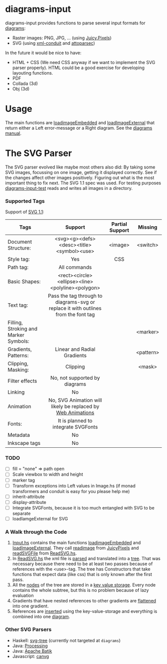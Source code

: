# diagrams-input

diagrams-input provides functions to parse several input formats for [diagrams](https://github.com/diagrams):
- Raster images: PNG, JPG, ...  (using [Juicy.Pixels](https://github.com/Twinside/Juicy.Pixels))
- SVG (using [xml-conduit](https://github.com/snoyberg/xml/tree/master/xml-conduit) and [attoparsec](https://github.com/bos/attoparsec))

In the future it would be nice to have:
- HTML + CSS (We need CSS anyway if we want to implement the SVG parser properly).
  HTML could be a good exercise for developing layouting functions.
- PDF
- Collada (3d)
- Obj (3d)

# Usage
The main functions are [loadimageEmbedded](https://github.com/diagrams/diagrams-input/blob/21b58f8bfed86e0a96865848c680d465027a638e/src/Diagrams/TwoD/Input.hs#L34) and [loadImageExternal](https://github.com/diagrams/diagrams-input/blob/21b58f8bfed86e0a96865848c680d465027a638e/src/Diagrams/TwoD/Input.hs#L44) that return either a Left error-message or a Right diagram.
See the [diagrams manual](http://projects.haskell.org/diagrams/doc/manual.html#images).

# The SVG Parser
The SVG parser evolved like maybe most others also did: By taking some SVG images, focussing on one image, getting it displayed correctly. See if the changes affect other images positively. Figuring out what is the most important thing to fix next. The SVG 1.1 spec was used.
For testing purposes [diagrams-input-test](https://github.com/diagrams/diagrams-input-test) reads and writes all images in a directory.

### Supported Tags
Support of [SVG 1.1](http://www.w3.org/TR/SVG/):

| Tags               |   Support                                          | Partial Support |  Missing      |
| -------------------|:--------------------------------------------------:|:---------------:|:-------------:|
| Document Structure:| \<svg\>\<g\>\<defs\>\<desc\>\<title\>\<symbol\>\<use\>           | \<image\>         | \<switch\>      |
| Style tag:         | Yes                                                | CSS             |               |
| Path tag:          | All commands                                       |                 |               |
| Basic Shapes:      | \<rect\>\<circle\>\<ellipse\>\<line\>\<polyline\>\<polygon\>   |                 |               |
| Text tag:          | Pass the tag through to diagrams-svg or replace it with outlines from the font tag | | |
| Filling, Stroking and Marker Symbols: |                                 |                 | \<marker\>      |
| Gradients, Patterns: | Linear and Radial Gradients                      |                 | \<pattern\>     |
| Clipping, Masking: | Clipping                                           |                 | \<mask\>        |
| Filter effects     | No, not supported by diagrams                      |                 |               |
| Linking            | No                                                 |                 |               |
| Animation          | No, SVG Animation will likely be replaced by [Web Animations](http://www.w3.org/TR/web-animations/) | | |
| Fonts:             | It is planned to integrate SVGFonts                |                 |               |
| Metadata           | No                                                 |                 |               |
| Inkscape tags      | No                                                 |                 |               |

### TODO
- [ ] fill = "none" => path open
- [ ] Scale viewbox to width and height
- [ ] marker tag
- [ ] Transform exceptions into Left values in Image.hs (if monad transformers and conduit is easy for you please help me)
- [ ] inherit-attribute
- [ ] display-attribute
- [ ] Integrate SVGFonts, because it is too much entangled with SVG to be separate
- [ ] loadIamgeExternal for SVG

### A Walk through the Code
1. [Input.hs](https://github.com/diagrams/diagrams-input/blob/master/src/Diagrams/TwoD/Input.hs) contains the main functions [loadimageEmbedded](https://github.com/diagrams/diagrams-input/blob/21b58f8bfed86e0a96865848c680d465027a638e/src/Diagrams/TwoD/Input.hs#L34) and [loadImageExternal](https://github.com/diagrams/diagrams-input/blob/21b58f8bfed86e0a96865848c680d465027a638e/src/Diagrams/TwoD/Input.hs#L44). They call [readimage](https://github.com/diagrams/diagrams-input/blob/afcb278dbbaee2d58deacb58d9294810bb7606c0/src/Diagrams/TwoD/Image.hs#L59) from [JuicyPixels](https://github.com/Twinside/Juicy.Pixels) and [readSVGFile](https://github.com/diagrams/diagrams-input/blob/afcb278dbbaee2d58deacb58d9294810bb7606c0/src/Diagrams/SVG/ReadSVG.hs#L184-L186) from [ReadSVG.hs](https://github.com/diagrams/diagrams-input/blob/afcb278dbbaee2d58deacb58d9294810bb7606c0/src/Diagrams/SVG/ReadSVG.hs).
2. In [ReadSVG.hs](https://github.com/diagrams/diagrams-input/blob/afcb278dbbaee2d58deacb58d9294810bb7606c0/src/Diagrams/SVG/ReadSVG.hs) the xml file is [parsed](https://github.com/diagrams/diagrams-input/blob/d8e2d9ee91b0e23fa1fea69d892101395cd5f8e7/src/Diagrams/SVG/ReadSVG.hs#L210) and translated into a [tree](https://github.com/diagrams/diagrams-input/blob/afcb278dbbaee2d58deacb58d9294810bb7606c0/src/Diagrams/SVG/Tree.hs#L52-L84). That was necessary because there need to be at least two passes because of references with the \<use\>-tag. The tree has Constructors that take functions that expect data (like css) that is only known after the first pass.
3. All the [nodes](https://github.com/diagrams/diagrams-input/blob/afcb278dbbaee2d58deacb58d9294810bb7606c0/src/Diagrams/SVG/Tree.hs#L132-L157) of the tree are stored in a [key value storage](https://github.com/diagrams/diagrams-input/blob/afcb278dbbaee2d58deacb58d9294810bb7606c0/src/Diagrams/SVG/ReadSVG.hs#L195-L197). 
   Every node contains the whole subtree, but this is no problem because of lazy evaluation
4. Gradients that have nested references to other gradients are [flattened](https://github.com/diagrams/diagrams-input/blob/afcb278dbbaee2d58deacb58d9294810bb7606c0/src/Diagrams/SVG/Tree.hs#L193-L243) into one gradient.
5. References are [inserted](https://github.com/diagrams/diagrams-input/blob/afcb278dbbaee2d58deacb58d9294810bb7606c0/src/Diagrams/SVG/Tree.hs#L256-L281) using the key-value-storage and everything is combined into one [diagram](https://github.com/diagrams/diagrams-input/blob/afcb278dbbaee2d58deacb58d9294810bb7606c0/src/Diagrams/SVG/ReadSVG.hs#L191-L192).

### Other SVG Parsers
- Haskell: [svg-tree](https://github.com/Twinside/svg-tree) (currently not targeted at `diagrams`)
- Java: [Processing](https://github.com/processing/processing/blob/7f63dad6f21db722fe98d7a1f2afaa3de6c17b4c/core/src/processing/core/PShapeSVG.java)
- Java: [Apache Batik](https://github.com/apache/batik)
- Javascript: [canvg](https://github.com/gabelerner/canvg)
